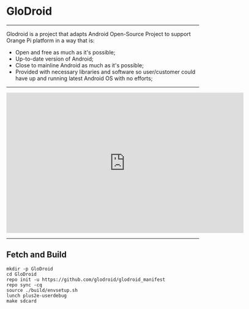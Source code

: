 
# GloDroid

---

Glodroid is a project that adapts Android Open-Source Project
to support Orange Pi platform in a way that is:

- Open and free as much as it's possible;
- Up-to-date version of Android;
- Close to mainline Android as much as it's possible;
- Provided with necessary libraries and software so user/customer
  could have up and running latest Android OS with no efforts;

---

<iframe
	name="GloDroid presentation"
	src="https://docs.google.com/presentation/d/e/2PACX-1vQud4_nsH-UFpPsVYR7IPTBDYwzyqr-JgiRL452GcZIvm_PXkGaeBMiccsOgaId9aT-dpoPXe4cR_-z/embed?start=true&loop=true&delayms=3000"
	frameborder="0"
	width="620"
	height="367"
	allowfullscreen="true"
	mozallowfullscreen="true"
	webkitallowfullscreen="true"
></iframe>

---

## Fetch and Build

```shell
mkdir -p GloDroid
cd GloDroid
repo init -u https://github.com/glodroid/glodroid_manifest
repo sync -cq
source ./build/envsetup.sh
lunch plus2e-userdebug
make sdcard
```
